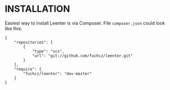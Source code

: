 # INSTALLATION
Easiest way to install Leenter is via Composer. File `composer.json` could look like this:

    {
        "repositories": [
            {
                "type": "vcs",
                "url": "git://github.com/fuchcz/leenter.git"
            }
        ],
        "require": {
            "fuchcz/leenter": "dev-master"
        }
    }
